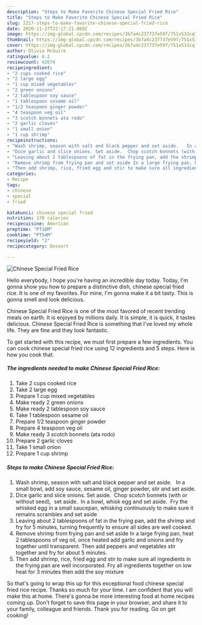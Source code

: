 ```yaml
---
description: "Steps to Make Favorite Chinese Special Fried Rice"
title: "Steps to Make Favorite Chinese Special Fried Rice"
slug: 2217-steps-to-make-favorite-chinese-special-fried-rice
date: 2020-11-27T22:17:21.069Z
image: https://img-global.cpcdn.com/recipes/3b7a4c237737e59f/751x532cq70/chinese-special-fried-rice-recipe-main-photo.jpg
thumbnail: https://img-global.cpcdn.com/recipes/3b7a4c237737e59f/751x532cq70/chinese-special-fried-rice-recipe-main-photo.jpg
cover: https://img-global.cpcdn.com/recipes/3b7a4c237737e59f/751x532cq70/chinese-special-fried-rice-recipe-main-photo.jpg
author: Olivia McGuire
ratingvalue: 4.2
reviewcount: 42674
recipeingredient:
- "2 cups cooked rice"
- "2 large egg"
- "1 cup mixed vegetables"
- "2 green onions"
- "2 tablespoon soy sauce"
- "1 tablespoon sesame oil"
- "1/2 teaspoon ginger powder"
- "4 teaspoon veg oil"
- "3 scotch bonnets ata rodo"
- "2 garlic cloves"
- "1 small onion"
- "1 cup shrimp"
recipeinstructions:
- "Wash shrimp, season with salt and black pepper and set aside.   In a small bowl, add soy sauce, sesame oil, ginger powder, stir and set aside."
- "Dice garlic and slice onions. Set aside.  Chop scotch bonnets (with or without seed),  set aside.  In a bowl, whisk egg and set aside.  Fry the whisked egg in a small saucepan, whisking continuously to make sure it remains scrambles and set aside"
- "Leaving about 2 tablespoons of fat in the frying pan, add the shrimp and fry for 5 minutes, turning frequently to ensure all sides are well cooked."
- "Remove shrimp from frying pan and set aside In a large frying pan, heat 2 tablespoons of veg oil, once heated add garlic and onions and fry together until transparent. Then add peppers and vegetables stir together and fry for about 5 minutes."
- "Then add shrimp, rice, fried egg and stir to make sure all ingredients in the frying pan are well incorporated. Fry all ingredients together on low heat for 3 minutes then add the soy mixture"
categories:
- Recipe
tags:
- chinese
- special
- fried

katakunci: chinese special fried 
nutrition: 178 calories
recipecuisine: American
preptime: "PT16M"
cooktime: "PT54M"
recipeyield: "2"
recipecategory: Dessert

---
```



![Chinese Special Fried Rice](https://img-global.cpcdn.com/recipes/3b7a4c237737e59f/751x532cq70/chinese-special-fried-rice-recipe-main-photo.jpg)

Hello everybody, I hope you're having an incredible day today. Today, I'm gonna show you how to prepare a distinctive dish, chinese special fried rice. It is one of my favorites. For mine, I'm gonna make it a bit tasty. This is gonna smell and look delicious.



Chinese Special Fried Rice is one of the most favored of recent trending meals on earth. It is enjoyed by millions daily. It is simple, it is quick, it tastes delicious. Chinese Special Fried Rice is something that I've loved my whole life. They are fine and they look fantastic.


To get started with this recipe, we must first prepare a few ingredients. You can cook chinese special fried rice using 12 ingredients and 5 steps. Here is how you cook that.

<!--inarticleads1-->

##### The ingredients needed to make Chinese Special Fried Rice:

1. Take 2 cups cooked rice
1. Take 2 large egg
1. Prepare 1 cup mixed vegetables
1. Make ready 2 green onions
1. Make ready 2 tablespoon soy sauce
1. Take 1 tablespoon sesame oil
1. Prepare 1/2 teaspoon ginger powder
1. Prepare 4 teaspoon veg oil
1. Make ready 3 scotch bonnets (ata rodo)
1. Prepare 2 garlic cloves
1. Take 1 small onion
1. Prepare 1 cup shrimp




<!--inarticleads2-->

##### Steps to make Chinese Special Fried Rice:

1. Wash shrimp, season with salt and black pepper and set aside.   In a small bowl, add soy sauce, sesame oil, ginger powder, stir and set aside.
1. Dice garlic and slice onions. Set aside.  Chop scotch bonnets (with or without seed),  set aside.  In a bowl, whisk egg and set aside.  Fry the whisked egg in a small saucepan, whisking continuously to make sure it remains scrambles and set aside
1. Leaving about 2 tablespoons of fat in the frying pan, add the shrimp and fry for 5 minutes, turning frequently to ensure all sides are well cooked.
1. Remove shrimp from frying pan and set aside In a large frying pan, heat 2 tablespoons of veg oil, once heated add garlic and onions and fry together until transparent. Then add peppers and vegetables stir together and fry for about 5 minutes.
1. Then add shrimp, rice, fried egg and stir to make sure all ingredients in the frying pan are well incorporated. Fry all ingredients together on low heat for 3 minutes then add the soy mixture




So that's going to wrap this up for this exceptional food chinese special fried rice recipe. Thanks so much for your time. I am confident that you will make this at home. There's gonna be more interesting food at home recipes coming up. Don't forget to save this page in your browser, and share it to your family, colleague and friends. Thank you for reading. Go on get cooking!
